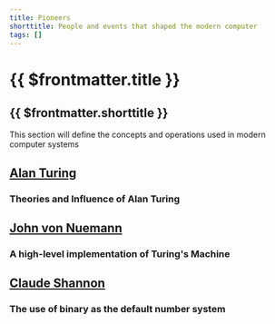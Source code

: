 ```yaml
---
title: Pioneers
shorttitle: People and events that shaped the modern computer
tags: []
---
```


# {{ $frontmatter.title }}
## {{ $frontmatter.shorttitle }}

This section will define the concepts and operations used in modern computer systems

## [Alan Turing](./turing)
### Theories and Influence of Alan Turing

## [John von Nuemann](./vonNeumann)
### A high-level implementation of Turing's Machine

## [Claude Shannon](./shannon)
### The use of binary as the default number system